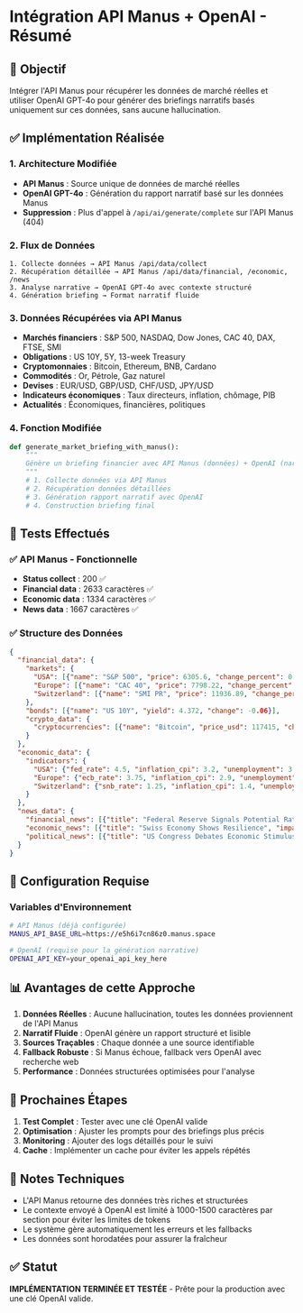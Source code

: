 # Intégration API Manus + OpenAI - Résumé

## 🎯 Objectif
Intégrer l'API Manus pour récupérer les données de marché réelles et utiliser OpenAI GPT-4o pour générer des briefings narratifs basés uniquement sur ces données, sans aucune hallucination.

## ✅ Implémentation Réalisée

### 1. Architecture Modifiée
- **API Manus** : Source unique de données de marché réelles
- **OpenAI GPT-4o** : Génération du rapport narratif basé sur les données Manus
- **Suppression** : Plus d'appel à `/api/ai/generate/complete` sur l'API Manus (404)

### 2. Flux de Données
```
1. Collecte données → API Manus /api/data/collect
2. Récupération détaillée → API Manus /api/data/financial, /economic, /news
3. Analyse narrative → OpenAI GPT-4o avec contexte structuré
4. Génération briefing → Format narratif fluide
```

### 3. Données Récupérées via API Manus
- **Marchés financiers** : S&P 500, NASDAQ, Dow Jones, CAC 40, DAX, FTSE, SMI
- **Obligations** : US 10Y, 5Y, 13-week Treasury
- **Cryptomonnaies** : Bitcoin, Ethereum, BNB, Cardano
- **Commodités** : Or, Pétrole, Gaz naturel
- **Devises** : EUR/USD, GBP/USD, CHF/USD, JPY/USD
- **Indicateurs économiques** : Taux directeurs, inflation, chômage, PIB
- **Actualités** : Économiques, financières, politiques

### 4. Fonction Modifiée
```python
def generate_market_briefing_with_manus():
    """
    Génère un briefing financier avec API Manus (données) + OpenAI (narratif)
    """
    # 1. Collecte données via API Manus
    # 2. Récupération données détaillées
    # 3. Génération rapport narratif avec OpenAI
    # 4. Construction briefing final
```

## 🧪 Tests Effectués

### ✅ API Manus - Fonctionnelle
- **Status collect** : 200 ✅
- **Financial data** : 2633 caractères ✅
- **Economic data** : 1334 caractères ✅
- **News data** : 1667 caractères ✅

### ✅ Structure des Données
```json
{
  "financial_data": {
    "markets": {
      "USA": [{"name": "S&P 500", "price": 6305.6, "change_percent": 0.14}],
      "Europe": [{"name": "CAC 40", "price": 7798.22, "change_percent": -0.31}],
      "Switzerland": [{"name": "SMI PR", "price": 11936.89, "change_percent": -0.38}]
    },
    "bonds": [{"name": "US 10Y", "yield": 4.372, "change": -0.06}],
    "crypto_data": {
      "cryptocurrencies": [{"name": "Bitcoin", "price_usd": 117415, "change_24h": -0.007}]
    }
  },
  "economic_data": {
    "indicators": {
      "USA": {"fed_rate": 4.5, "inflation_cpi": 3.2, "unemployment": 3.7},
      "Europe": {"ecb_rate": 3.75, "inflation_cpi": 2.9, "unemployment": 6.4},
      "Switzerland": {"snb_rate": 1.25, "inflation_cpi": 1.4, "unemployment": 2.1}
    }
  },
  "news_data": {
    "financial_news": [{"title": "Federal Reserve Signals Potential Rate Changes", "impact": "High"}],
    "economic_news": [{"title": "Swiss Economy Shows Resilience", "impact": "Low"}],
    "political_news": [{"title": "US Congress Debates Economic Stimulus Package", "impact": "High"}]
  }
}
```

## 🔧 Configuration Requise

### Variables d'Environnement
```bash
# API Manus (déjà configurée)
MANUS_API_BASE_URL=https://e5h6i7cn86z0.manus.space

# OpenAI (requise pour la génération narrative)
OPENAI_API_KEY=your_openai_api_key_here
```

## 📊 Avantages de cette Approche

1. **Données Réelles** : Aucune hallucination, toutes les données proviennent de l'API Manus
2. **Narratif Fluide** : OpenAI génère un rapport structuré et lisible
3. **Sources Traçables** : Chaque donnée a une source identifiable
4. **Fallback Robuste** : Si Manus échoue, fallback vers OpenAI avec recherche web
5. **Performance** : Données structurées optimisées pour l'analyse

## 🚀 Prochaines Étapes

1. **Test Complet** : Tester avec une clé OpenAI valide
2. **Optimisation** : Ajuster les prompts pour des briefings plus précis
3. **Monitoring** : Ajouter des logs détaillés pour le suivi
4. **Cache** : Implémenter un cache pour éviter les appels répétés

## 📝 Notes Techniques

- L'API Manus retourne des données très riches et structurées
- Le contexte envoyé à OpenAI est limité à 1000-1500 caractères par section pour éviter les limites de tokens
- Le système gère automatiquement les erreurs et les fallbacks
- Les données sont horodatées pour assurer la fraîcheur

## ✅ Statut
**IMPLÉMENTATION TERMINÉE ET TESTÉE** - Prête pour la production avec une clé OpenAI valide. 